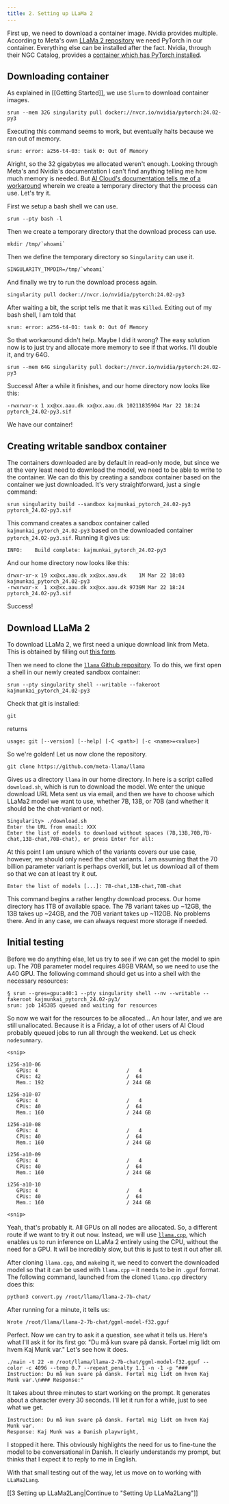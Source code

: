 ```yaml
---
title: 2. Setting up LLaMa 2 
---
```

First up, we need to download a container image. Nvidia provides multiple. According to Meta's own [LLaMa 2 repository](https://github.com/meta-llama/llama) we need PyTorch in our container. Everything else can be installed after the fact. Nvidia, through their NGC Catalog, provides a [container which has PyTorch installed](https://catalog.ngc.nvidia.com/orgs/nvidia/containers/pytorch).

## Downloading container
As explained in [[Getting Started]], we use `Slurm` to download container images.

```
srun --mem 32G singularity pull docker://nvcr.io/nvidia/pytorch:24.02-py3
```

Executing this command seems to work, but eventually halts because we ran out of memory.

```
srun: error: a256-t4-03: task 0: Out Of Memory
```

Alright, so the 32 gigabytes we allocated weren't enough. Looking through Meta's and Nvidia's documentation I can't find anything telling me how much memory is needed. But [AI Cloud's documentation tells me of a workaround](https://aicloud-docs.claaudia.aau.dk/singularity/#work-arounds) wherein we create a temporary directory that the process can use. Let's try it.

First we setup a bash shell we can use.

```
srun --pty bash -l
```

Then we create a temporary directory that the download process can use.

```
mkdir /tmp/`whoami`
```

Then we define the temporary directory so `Singularity` can use it.

```
SINGULARITY_TMPDIR=/tmp/`whoami`
```

And finally we try to run the download process again.

```
singularity pull docker://nvcr.io/nvidia/pytorch:24.02-py3
```

After waiting a bit, the script tells me that it was `Killed`. Exiting out of my bash shell, I am told that

```
srun: error: a256-t4-01: task 0: Out Of Memory
```

So that workaround didn't help. Maybe I did it wrong? The easy solution now is to just try and allocate more memory to see if that works. I'll double it, and try 64G.

```
srun --mem 64G singularity pull docker://nvcr.io/nvidia/pytorch:24.02-py3
```

Success! After a while it finishes, and our home directory now looks like this:

```
-rwxrwxr-x 1 xx@xx.aau.dk xx@xx.aau.dk 10211835904 Mar 22 18:24 pytorch_24.02-py3.sif
```

We have our container!

## Creating writable sandbox container 
The containers downloaded are by default in read-only mode, but since we at the very least need to download the model, we need to be able to write to the container. We can do this by creating a sandbox container based on the container we just downloaded. It's very straightforward, just a single command:

```
srun singularity build --sandbox kajmunkai_pytorch_24.02-py3 pytorch_24.02-py3.sif
```

This command creates a sandbox container called `kajmunkai_pytorch_24.02-py3` based on the downloaded container `pytorch_24.02-py3.sif`. Running it gives us:

```
INFO:    Build complete: kajmunkai_pytorch_24.02-py3
```

And our home directory now looks like this:

```
drwxr-xr-x 19 xx@xx.aau.dk xx@xx.aau.dk    1M Mar 22 18:03 kajmunkai_pytorch_24.02-py3
-rwxrwxr-x  1 xx@xx.aau.dk xx@xx.aau.dk 9739M Mar 22 18:24 pytorch_24.02-py3.sif
```

Success!

## Download LLaMa 2
To download LLaMa 2, we first need a unique download link from Meta. This is obtained by filling out [this form](https://llama.meta.com/llama-downloads).

Then we need to clone the [`llama` Github repository](https://github.com/meta-llama/llama). To do this, we first open a shell in our newly created sandbox container:

```
srun --pty singularity shell --writable --fakeroot kajmunkai_pytorch_24.02-py3
```

Check that git is installed:

```
git
```

returns

```
usage: git [--version] [--help] [-C <path>] [-c <name>=<value>]
```

So we're golden! Let us now clone the repository.

```
git clone https://github.com/meta-llama/llama
```

Gives us a directory `llama` in our home directory. In here is a script called `download.sh`, which is run to download the model. We enter the unique download URL Meta sent us via email, and then we have to choose which LLaMa2 model we want to use, whether 7B, 13B, or 70B (and whether it should be the chat-variant or not). 

```
Singularity> ./download.sh
Enter the URL from email: XXX
Enter the list of models to download without spaces (7B,13B,70B,7B-chat,13B-chat,70B-chat), or press Enter for all:
```

At this point I am unsure which of the variants covers our use case, however, we should only need the chat variants. I am assuming that the 70 billion parameter variant is perhaps overkill, but let us download all of them so that we can at least try it out.

```
Enter the list of models [...]: 7B-chat,13B-chat,70B-chat
```

This command begins a rather lengthy download process. Our home directory has 1TB of available space. The 7B variant takes up ~12GB, the 13B takes up ~24GB, and the 70B variant takes up ~112GB. No problems there. And in any case, we can always request more storage if needed.

## Initial testing
Before we do anything else, let us try to see if we can get the model to spin up. The 70B parameter model requires 48GB VRAM, so we need to use the A40 GPU. The following command should get us into a shell with the necessary resources:

```
§ srun --gres=gpu:a40:1 --pty singularity shell --nv --writable --fakeroot kajmunkai_pytorch_24.02-py3/
srun: job 145385 queued and waiting for resources
```

So now we wait for the resources to be allocated... An hour later, and we are still unallocated. Because it is a Friday, a lot of other users of AI Cloud probably queued jobs to run all through the weekend. Let us check `nodesummary`.

```
<snip>

i256-a10-06
   GPUs: 4                             /   4
   CPUs: 42                            /  64
   Mem.: 192                           / 244 GB

i256-a10-07
   GPUs: 4                             /   4
   CPUs: 40                            /  64
   Mem.: 160                           / 244 GB

i256-a10-08
   GPUs: 4                             /   4
   CPUs: 40                            /  64
   Mem.: 160                           / 244 GB

i256-a10-09
   GPUs: 4                             /   4
   CPUs: 40                            /  64
   Mem.: 160                           / 244 GB

i256-a10-10
   GPUs: 4                             /   4
   CPUs: 40                            /  64
   Mem.: 160                           / 244 GB

<snip>
```

Yeah, that's probably it. All GPUs on all nodes are allocated. So, a different route if we want to try it out now. Instead, we will use [`llama.cpp`](https://github.com/ggerganov/llama.cpp), which enables us to run inference on LLaMa 2 entirely using the CPU, without the need for a GPU. It will be incredibly slow, but this is just to test it out after all.

After cloning `llama.cpp`, and `make`ing it, we need to convert the downloaded model so that it can be used with `llama.cpp` – it needs to be in `.gguf` format. The following command, launched from the cloned `llama.cpp` directory does this:

```
python3 convert.py /root/llama/llama-2-7b-chat/
```

After running for a minute, it tells us:

```
Wrote /root/llama/llama-2-7b-chat/ggml-model-f32.gguf
```

Perfect. Now we can try to ask it a question, see what it tells us. Here's what I'll ask it for its first go: "Du må kun svare på dansk. Fortæl mig lidt om hvem Kaj Munk var." Let's see how it does.

```
./main -t 22 -m /root/llama/llama-2-7b-chat/ggml-model-f32.gguf --color -c 4096 --temp 0.7 --repeat_penalty 1.1 -n -1 -p "### Instruction: Du må kun svare på dansk. Fortæl mig lidt om hvem Kaj Munk var.\n### Response:"
```

It takes about three minutes to start working on the prompt. It generates about a character every 30 seconds. I'll let it run for a while, just to see what we get. 

```
Instruction: Du må kun svare på dansk. Fortæl mig lidt om hvem Kaj Munk var.
Response: Kaj Munk was a Danish playwright,
```

I stopped it here. This obviously highlights the need for us to fine-tune the model to be conversational in Danish. It clearly understands my prompt, but thinks that I expect it to reply to me in English.

With that small testing out of the way, let us move on to working with `LLaMa2Lang`.

[[3 Setting up LLaMa2Lang|Continue to "Setting Up LLaMa2Lang"]]

